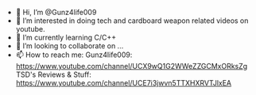 - 👋 Hi, I’m @Gunz4life009
- 👀 I’m interested in doing tech and cardboard weapon related videos on youtube.
- 🌱 I’m currently learning C/C++
- 💞️ I’m looking to collaborate on ...
- 📫 How to reach me:
Gunz4life009: https://www.youtube.com/channel/UCX9wQ1G2WWeZZGCMxORksZg
TSD's Reviews & Stuff: https://www.youtube.com/channel/UCE7i3jwvn5TTXHXRVTJlxEA

<!---
Gunz4life009/Gunz4life009 is a ✨ special ✨ repository because its `README.md` (this file) appears on your GitHub profile.
You can click the Preview link to take a look at your changes.
--->
